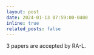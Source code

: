 ```yaml
---
layout: post
date: 2024-01-13 07:59:00-0400
inline: true
related_posts: false
---
```


3 papers are accepted by RA-L.